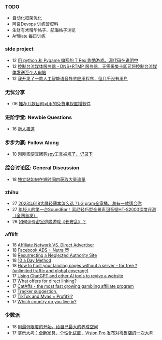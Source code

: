 ### TODO
-  自动化框架优化
-  阿良Devops 训练营资料
-  生财有术精华帖子、航海帖子浏览
-  Affiliate 每日训练

### side project
<!-- sideproject:START -->
-  12 [用 python 和 Pygame 编写的 T Rex 跑酷游戏。源代码在说明中](https://www.youtube.com/watch?v=pZySIXSelCA)
-  12 [控制台流媒体服务器 - DNS+RTMP 服务器，无需采集卡即可将控制台流媒体发送至个人电脑](https://github.com/Aioros/console-streaming-server)
-  12 [我开发了一款人工智能语音导览应用程序，但几乎没有用户](https://www.reddit.com/r/SideProject/comments/18gpp0e/ive_built_an_ai_audio_tour_app_but_have_almost_no/)<!-- sideproject:END -->


### 无忧分享
<!-- ruyo:START -->
-  06 [推荐几款目前可用的免费电视直播软件](https://51.ruyo.net/18608.html)<!-- ruyo:END -->

### 进阶学堂: Newbie Questions
<!-- advertcn1:START -->
-  16 [新人报道](https://www.advertcn.com/thread-113997-1-1.html)<!-- advertcn1:END -->

### 步步为赢: Follow Along
<!-- advertcn2:START -->
-  10 [刚刚图便宜团购spy工具被坑了，记录下](https://www.advertcn.com/thread-113954-1-1.html)<!-- advertcn2:END -->

### 综合讨论区: General Discussion
<!-- advertcn3:START -->
-  18 [独立站如何在短时间内获取大量流量](https://www.advertcn.com/thread-114006-1-1.html)<!-- advertcn3:END -->


### zhihu
<!-- zhihu:START -->
-  27 [2023年618大屏轻薄本怎么选？LG gram全家桶，总有一款适合你](http://zhuanlan.zhihu.com/p/632641888?utm_campaign=rss&utm_medium=rss&utm_source=rss&utm_content=title)
-  27 [年轻人的第一台SoundBar！索尼轻巧型全景声回音壁HT-S2000深度评测（全网首发）](http://zhuanlan.zhihu.com/p/630990296?utm_campaign=rss&utm_medium=rss&utm_source=rss&utm_content=title)
-  26 [如何评价密室逃脱游戏《长安乱》？](http://www.zhihu.com/question/563950552/answer/3045961312?utm_campaign=rss&utm_medium=rss&utm_source=rss&utm_content=title)<!-- zhihu:END -->

### afflift
<!-- afflift:START -->
-  18 [Affiliate Network VS. Direct Advertiser](https://afflift.com/f/threads/affiliate-network-vs-direct-advertiser.12663/)
-  18 [Facebook ADS + Nutra 😈](https://afflift.com/f/threads/facebook-ads-nutra-%F0%9F%98%88.12664/)
-  18 [Resurrecting a Neglected Authority Site](https://afflift.com/f/threads/resurrecting-a-neglected-authority-site.12665/)
-  18 [10 a Day Method](https://afflift.com/f/threads/10-a-day-method.12662/)
-  18 [How to host your landing pages without a server - for free ? &lpar;unlimited traffic and global coverage&rpar;](https://afflift.com/f/threads/how-to-host-your-landing-pages-without-a-server-for-free-unlimited-traffic-and-global-coverage.10527/)
-  17 [Using ChatGPT and other AI tools to revive a website](https://afflift.com/f/threads/using-chatgpt-and-other-ai-tools-to-revive-a-website.12532/)
-  17 [What offers for direct linking?](https://afflift.com/f/threads/what-offers-for-direct-linking.12651/)
-  17 [CatAffs - the most fast growing gambling affiliate program](https://afflift.com/f/threads/cataffs-the-most-fast-growing-gambling-affiliate-program.12460/)
-  17 [Tracker suggestion.](https://afflift.com/f/threads/tracker-suggestion.12654/)
-  17 [TikTok and Mvas = Profit?!?](https://afflift.com/f/threads/tiktok-and-mvas-profit.12659/)
-  17 [Which country do you live in?](https://afflift.com/f/threads/which-country-do-you-live-in.65/)<!-- afflift:END -->

### 少数派
<!-- sspai:START -->
-  18 [用最低限度的开始，给自己最大的养成空间](https://sspai.com/post/78434)
-  17 [演示大考：全新家具、个性化试戴，Vision Pro 发布对零售店的一次大考](https://sspai.com/post/86439)<!-- sspai:END -->
